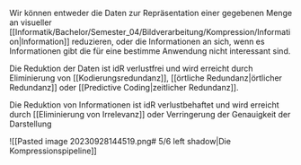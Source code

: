 Wir können entweder die Daten zur Repräsentation einer gegebenen Menge an visueller [[Informatik/Bachelor/Semester_04/Bildverarbeitung/Kompression/Information|Information]] reduzieren, oder die Informationen an sich, wenn es Informationen gibt die für eine bestimme Anwendung nicht interessant sind.

Die Reduktion der Daten ist idR verlustfrei und wird erreicht durch Eliminierung von [[Kodierungsredundanz]], [[örtliche Redundanz|örtlicher Redundanz]] oder [[Predictive Coding|zeitlicher Redundanz]].

Die Reduktion von Informationen ist idR verlustbehaftet und wird erreicht durch [[Eliminierung von Irrelevanz]] oder Verringerung der Genauigkeit der Darstellung

![[Pasted image 20230928144519.png# 5/6 left shadow|Die Kompressionspipeline]]